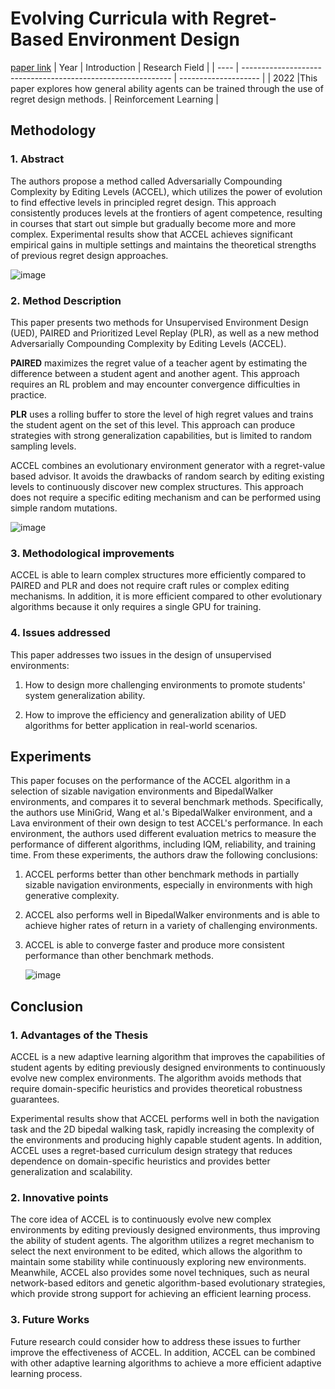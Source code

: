 # Evolving Curricula with Regret-Based Environment Design
[paper link](https://arxiv.org/pdf/2203.01302) 
| Year | Introduction                                                         | Research Field                 |
| ---- | ------------------------------------------------------------ | -------------------- |
| 2022 |This paper explores how general ability agents can be trained through the use of regret design methods.          | Reinforcement Learning          |

## Methodology

### 1. Abstract
   The authors propose a method called Adversarially Compounding Complexity by Editing Levels (ACCEL), which utilizes the power of evolution to find effective levels in principled regret design. This approach consistently produces levels at the frontiers of agent competence, resulting in courses that start out simple but gradually become more and more complex. Experimental results show that ACCEL achieves significant empirical gains in multiple settings and maintains the theoretical strengths of previous regret design approaches.

   ![image](https://github.com/Zhang-Bocheng/paper-reading/assets/160409071/3fa55294-506c-4f62-bcb6-b0d2435025a3)

### 2. Method Description 
  This paper presents two methods for Unsupervised Environment Design (UED), PAIRED and Prioritized Level Replay (PLR), as well as a new method Adversarially Compounding Complexity by Editing Levels (ACCEL).

**PAIRED** maximizes the regret value of a teacher agent by estimating the difference between a student agent and another agent. This approach requires an RL problem and may encounter convergence difficulties in practice.

**PLR** uses a rolling buffer to store the level of high regret values and trains the student agent on the set of this level. This approach can produce strategies with strong generalization capabilities, but is limited to random sampling levels.

ACCEL combines an evolutionary environment generator with a regret-value based advisor. It avoids the drawbacks of random search by editing existing levels to continuously discover new complex structures. This approach does not require a specific editing mechanism and can be performed using simple random mutations.

![image](https://github.com/Zhang-Bocheng/paper-reading/assets/160409071/3f67922b-7f31-43c7-a66f-3d43bbf8249b)

### 3. Methodological improvements
   ACCEL is able to learn complex structures more efficiently compared to PAIRED and PLR and does not require craft rules or complex editing mechanisms. In addition, it is more efficient compared to other evolutionary algorithms because it only requires a single GPU for training.
   
### 4. Issues addressed 
  This paper addresses two issues in the design of unsupervised environments:

1. How to design more challenging environments to promote students' system generalization ability.
   
2. How to improve the efficiency and generalization ability of UED algorithms for better application in real-world scenarios.
   
## Experiments
  This paper focuses on the performance of the ACCEL algorithm in a selection of sizable navigation environments and BipedalWalker environments, and compares it to several benchmark methods. Specifically, the authors use MiniGrid, Wang et al.'s BipedalWalker environment, and a Lava environment of their own design to test ACCEL's performance. In each environment, the authors used different evaluation metrics to measure the performance of different algorithms, including IQM, reliability, and training time. From these experiments, the authors draw the following conclusions:

1. ACCEL performs better than other benchmark methods in partially sizable navigation environments, especially in environments with high generative complexity.

2. ACCEL also performs well in BipedalWalker environments and is able to achieve higher rates of return in a variety of challenging environments.

3. ACCEL is able to converge faster and produce more consistent performance than other benchmark methods.

   ![image](https://github.com/Zhang-Bocheng/paper-reading/assets/160409071/879d963c-7042-48b6-a7c7-dfba9ef56126)

## Conclusion

### 1. Advantages of the Thesis
 ACCEL is a new adaptive learning algorithm that improves the capabilities of student agents by editing previously designed environments to continuously evolve new complex environments. The algorithm avoids methods that require domain-specific heuristics and provides theoretical robustness guarantees. 
 
 Experimental results show that ACCEL performs well in both the navigation task and the 2D bipedal walking task, rapidly increasing the complexity of the environments and producing highly capable student agents. In addition, ACCEL uses a regret-based curriculum design strategy that reduces dependence on domain-specific heuristics and provides better generalization and scalability.
 
### 2. Innovative points
  The core idea of ACCEL is to continuously evolve new complex environments by editing previously designed environments, thus improving the ability of student agents. The algorithm utilizes a regret mechanism to select the next environment to be edited, which allows the algorithm to maintain some stability while continuously exploring new environments. Meanwhile, ACCEL also provides some novel techniques, such as neural network-based editors and genetic algorithm-based evolutionary strategies, which provide strong support for achieving an efficient learning process.
  
### 3. Future Works
  Future research could consider how to address these issues to further improve the effectiveness of ACCEL. In addition, ACCEL can be combined with other adaptive learning algorithms to achieve a more efficient adaptive learning process.
